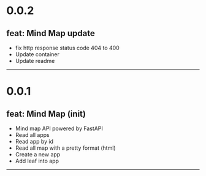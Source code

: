 # 0.0.2
## feat: Mind Map update

- fix http response status code 404 to 400
- Update container
- Update readme

---
# 0.0.1
## feat: Mind Map (init)

- Mind map API powered by FastAPI
- Read all apps
- Read app by id
- Read all map with a pretty format (html)
- Create a new app
- Add leaf into app

---